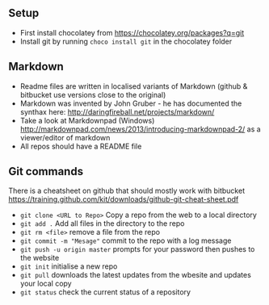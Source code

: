 ## Setup
- First install chocolatey from https://chocolatey.org/packages?q=git
- Install git by running `choco install git` in the chocolatey folder

## Markdown
- Readme files are written in localised variants of Markdown (github & bitbucket use versions close to the original)
- Markdown was invented by John Gruber - he has documented the synthax here: http://daringfireball.net/projects/markdown/
- Take a look at Markdownpad (Windows) http://markdownpad.com/news/2013/introducing-markdownpad-2/  as a viewer/editor of markdown
- All repos should have a README file

## Git commands
There is a cheatsheet on github that should mostly work with bitbucket
https://training.github.com/kit/downloads/github-git-cheat-sheet.pdf

- `git clone <URL to Repo>` Copy a repo from the web to a local directory 
- `git add .` Add all files in the directory to the repo  
- `git rm <file>`  remove a file from the repo   
- `git commit -m "Mesage"` commit to the repo with a log message
- `git push -u origin master` prompts for your password then pushes to the website  
- `git init` initialise a new repo
- `git pull` downloads the latest updates from the wbesite and updates your local copy
- `git status` check the current status of a repository




